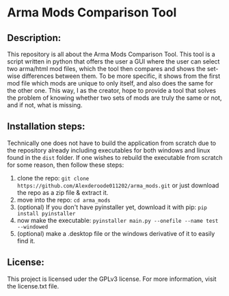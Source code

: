 # Arma Mods Comparison Tool

## Description:
This repository is all about the Arma Mods Comparison Tool. This tool is a script written in python that offers the user a GUI where the user can select two arma/html mod files, which the tool then compares and shows the set-wise differences between them. To be more specific, it shows from the first mod file which mods are unique to only itself, and also does the same for the other one. This way, I as the creator, hope to provide a tool that solves the problem of knowing whether two sets of mods are truly the same or not, and if not, what is missing.

## Installation steps:
Technically one does not have to build the application from scratch due to the repository already including executables for both windows and linux found in the `dist` folder. If one wishes to rebuild the executable from scratch for some reason, then follow these steps:

1. clone the repo: `git clone https://github.com/Alexderoode011202/arma_mods.git` or just download the repo as a zip file & extract it.
2. move into the repo: `cd arma_mods`
3. (optional) If you don't have pyinstaller yet, download it with pip: `pip install pyinstaller`
4. now make the executable: `pyinstaller main.py --onefile --name test --windowed`
5. (optional) make a .desktop file or the windows derivative of it to easily find it.

## License:
This project is licensed uder the GPLv3 license. For more information, visit the license.txt file.
